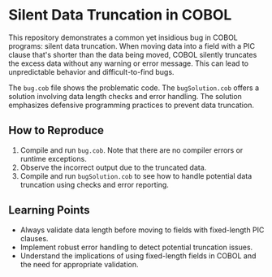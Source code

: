 # Silent Data Truncation in COBOL

This repository demonstrates a common yet insidious bug in COBOL programs: silent data truncation. When moving data into a field with a PIC clause that's shorter than the data being moved, COBOL silently truncates the excess data without any warning or error message.  This can lead to unpredictable behavior and difficult-to-find bugs.

The `bug.cob` file shows the problematic code. The `bugSolution.cob` offers a solution involving data length checks and error handling.  The solution emphasizes defensive programming practices to prevent data truncation.

## How to Reproduce

1. Compile and run `bug.cob`. Note that there are no compiler errors or runtime exceptions. 
2. Observe the incorrect output due to the truncated data. 
3. Compile and run `bugSolution.cob` to see how to handle potential data truncation using checks and error reporting.

## Learning Points

- Always validate data length before moving to fields with fixed-length PIC clauses. 
- Implement robust error handling to detect potential truncation issues. 
- Understand the implications of using fixed-length fields in COBOL and the need for appropriate validation.
